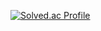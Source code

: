
 


[![Solved.ac Profile](http://mazassumnida.wtf/api/v2/generate_badge?boj=smk5647)](https://solved.ac/smk5647/)  

